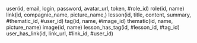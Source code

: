 user(id, email, login, password, avatar_url, token, #role_id)
role(id, name)
link(id, compagnie_name, picture_name,)
lesson(id, title, content, summary, #thematic_id, #user_id)
tag(id, name, #image_id)
thematic(id, name, picture_name)
image(id, name)
lesson_has_tag(id, #lesson_id, #tag_id)
user_has_link(id, link_url, #link_id, #user_id)


